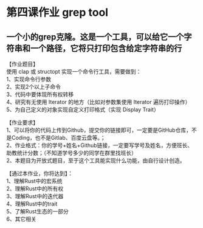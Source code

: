 # 第四课作业 grep tool

## 一个小的grep克隆。这是一个工具，可以给它一个字符串和一个路径，它将只打印包含给定字符串的行  

【作业题目】  
使用 clap 或 structopt 实现一个命令行工具，需要做到：  
1、实现命令行参数  
2、实现2个以上子命令  
3、代码中要体现所有权转移  
4、研究有无使用 Iterator 的地方（比如对参数集使用 Iterator 遍历打印操作）  
5、为自己定义的对象实现自定义打印格式（实现 Display Trait）  

【作业要求】  
1、可以将你的代码上传到Github，提交你的链接即可，一定要是GitHub仓库，不是Coding，也不是Gitlab、百度云盘等。；  
2、作业格式：你的学号+姓名+Github链接，一定要写学号及姓名，方便班长、助教统计分数；（不知道学号多少的同学在群里找班长）  
2、本题目为开放式题目，至于这个工具能实现什么功能，由自行设计创造。  

【通过本作业，你将达到】：  
1、理解Rust中的宏系统  
2、理解Rust中的所有权  
3、理解Rust中的迭代器  
4、理解Rust中的trait  
5、了解Rust生态的一部分  
6、其它相关  